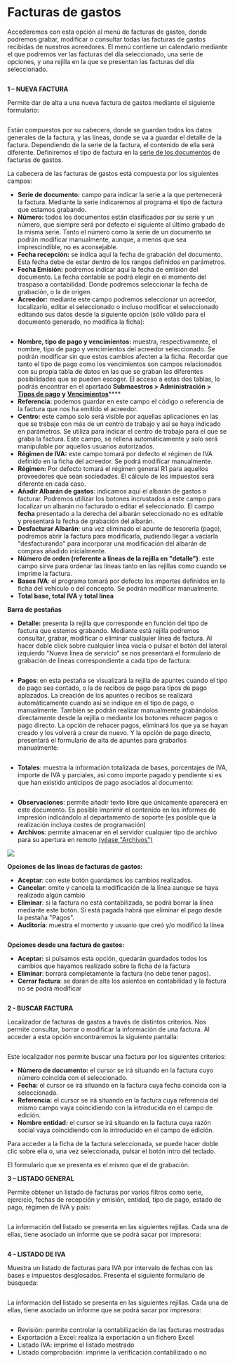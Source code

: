 # Facturas de gastos

Accederemos con esta opción al menú de facturas de gastos, donde podremos grabar, modificar o consultar todas las facturas de gastos recibidas de nuestros acreedores. El menú contiene un calendario mediante el que podremos ver las facturas del día seleccionado, una serie de opciones, y una rejilla en la que se presentan las facturas del día seleccionado.

<figure><img src="../../.gitbook/assets/imagen (20).png" alt=""><figcaption></figcaption></figure>

**1 – NUEVA FACTURA**

Permite dar de alta a una nueva factura de gastos mediante el siguiente formulario:

<figure><img src="../../.gitbook/assets/imagen (17).png" alt=""><figcaption></figcaption></figure>

Están compuestos por su cabecera, donde se guardan todos los datos generales de la factura, y las líneas, donde se va a guardar el detalle de la factura. Dependiendo de la serie de la factura, el contenido de ella será diferente. Definiremos el tipo de factura en la [serie de los documentos](../configuracion/series-de-documentos.md) de facturas de gastos.

La cabecera de las facturas de gastos está compuesta por los siguientes campos:

* **Serie de documento:** campo para indicar la serie a la que pertenecerá la factura. Mediante la serie indicaremos al programa el tipo de factura que estamos grabando.
* **Número:** todos los documentos están clasificados por su serie y un número, que siempre será por defecto el siguiente al último grabado de la misma serie. Tanto el número como la serie de un documento se podrán modificar manualmente, aunque, a menos que sea imprescindible, no es aconsejable.
* **Fecha recepción:** se indica aquí la fecha de grabación del documento. Esta fecha debe de estar dentro de los rangos definidos en parámetros.
* **Fecha Emisión:** podremos indicar aquí la fecha de emisión del documento. La fecha contable se podrá elegir en el momento del traspaso a contabilidad. Donde podremos seleccionar la fecha de grabación, o la de origen.
* **Acreedor:** mediante este campo podremos seleccionar un acreedor, localizarlo, editar el seleccionado o incluso modificar el seleccionado editando sus datos desde la siguiente opción (sólo válido para el documento generado, no modifica la ficha):

<figure><img src="../../.gitbook/assets/imagen (14) (1).png" alt=""><figcaption></figcaption></figure>

* **Nombre, tipo de pago y vencimientos:** muestra, respectivamente, el nombre, tipo de pago y vencimientos del acreedor seleccionado. Se podrán modificar sin que estos cambios afecten a la ficha. Recordar que tanto el tipo de pago como los vencimientos son campos relacionados con su propia tabla de datos en las que se graban las diferentes posibilidades que se pueden escoger. El acceso a estas dos tablas, lo podrás encontrar en el apartado **Submaestros > Administración >** [**Tipos de pago**](../submaestros/administracion-1/tipos-de-pago.md) **y** [**Vencimientos**](../submaestros/administracion-1/vencimientos.md)****
* **Referencia:** podemos guardar en este campo el código o referencia de la factura que nos ha emitido el acreedor.
* **Centro:** este campo solo será visible por aquellas aplicaciones en las que se trabaje con más de un centro de trabajo y así se haya indicado en parámetros. Se utiliza para indicar el centro de trabajo para el que se graba la factura. Este campo, se rellena automáticamente y solo será manipulable por aquellos usuarios autorizados.
* **Régimen de IVA:** este campo tomará por defecto el régimen de IVA definido en la ficha del acreedor. Se podrá modificar manualmente.
* **Régimen:** Por defecto tomará el régimen general R1 para aquellos proveedores que sean sociedades. El cálculo de los impuestos será diferente en cada caso.
* **Añadir Albarán de gastos**: indicamos aquí el albarán de gastos a facturar. Podremos utilizar los botones incrustados a este campo para localizar un albarán no facturado o editar el seleccionado. El campo **fecha** presentado a la derecha del albarán seleccionado no es editable y presentará la fecha de grabación del albarán.
* **Desfacturar Albarán**: una vez eliminado el apunte de tesorería (pago), podremos abrir la factura para modificarla, pudiendo llegar a vaciarla "desfacturando" para incorporar una modificación del albarán de compras añadido inicialmente.
* **Número de orden (referente a líneas de la rejilla en "detalle")**: este campo sirve para ordenar las líneas tanto en las rejillas como cuando se imprime la factura.
* **Bases IVA**: el programa tomará por defecto los importes definidos en la ficha del vehículo o del concepto. Se podrán modificar manualmente.
* **Total base, total IVA** y **total línea**

**Barra de pestañas**

* **Detalle:** presenta la rejilla que corresponde en función del tipo de factura que estemos grabando. Mediante está rejilla podremos consultar, grabar, modificar o eliminar cualquier línea de factura. Al hacer doble click sobre cualquier línea vacía o pulsar el botón del lateral izquierdo "Nueva línea de servicio" se nos presentará el formulario de grabación de líneas correspondiente a cada tipo de factura:

<figure><img src="../../.gitbook/assets/imagen (3) (8).png" alt=""><figcaption></figcaption></figure>

* **Pagos**: en esta pestaña se visualizará la rejilla de apuntes cuando el tipo de pago sea contado, o la de recibos de pago para tipos de pago aplazados. La creación de los apuntes o recibos se realizará automáticamente cuando así se indique en el tipo de pago, o manualmente. También se podrán realizar manualmente grabándolos directamente desde la rejilla o mediante los botones rehacer pagos o pago directo. La opción de rehacer pagos, eliminará los que ya se hayan creado y los volverá a crear de nuevo. Y la opción de pago directo, presentará el formulario de alta de apuntes para grabarlos manualmente:

<figure><img src="../../.gitbook/assets/imagen (8) (5).png" alt=""><figcaption></figcaption></figure>

* **Totales**: muestra la información totalizada de bases, porcentajes de IVA, importe de IVA y parciales, así como importe pagado y pendiente si es que han existido anticipos de pago asociados al documento:

<figure><img src="../../.gitbook/assets/imagen (4) (5).png" alt=""><figcaption></figcaption></figure>

* **Observaciones**: permite añadir texto libre que únicamente aparecerá en este documento. Es posible imprimir el contenido en los informes de impresión indicándolo al departamento de soporte (es posible que la realización incluya costes de programación)
* **Archivos**: permite almacenar en el servidor cualquier tipo de archivo para su apertura en remoto [(véase "Archivos")](../maestros/articulos/ficha-del-articulo/archivos.md)

![](<../../.gitbook/assets/imagen (44).png>)

**Opciones de las líneas de facturas de gastos:**

* **Aceptar**: con este botón guardamos los cambios realizados.
* **Cancelar**: omite y cancela la modificación de la línea aunque se haya realizado algún cambio
* **Eliminar**: si la factura no está contabilizada, se podrá borrar la línea mediante este botón. Si está pagada habrá que eliminar el pago desde la pestaña "Pagos".
* **Auditoría**: muestra el momento y usuario que creó y/o modificó la línea

<figure><img src="../../.gitbook/assets/imagen (10) (3).png" alt=""><figcaption></figcaption></figure>

**Opciones desde una factura de gastos:**

* **Aceptar:** si pulsamos esta opción, quedarán guardados todos los cambios que hayamos realizado sobre la ficha de la factura
* **Eliminar**: borrará completamente la factura (no debe tener pagos).
* **Cerrar factura**: se darán de alta los asientos en contabilidad y la factura no se podrá modificar

<figure><img src="../../.gitbook/assets/imagen (1) (1) (5).png" alt=""><figcaption></figcaption></figure>

**2 - BUSCAR FACTURA**

Localizador de facturas de gastos a través de distintos criterios. Nos permite consultar, borrar o modificar la información de una factura. Al acceder a esta opción encontraremos la siguiente pantalla:

<figure><img src="../../.gitbook/assets/imagen (16).png" alt=""><figcaption></figcaption></figure>

Este localizador nos permite buscar una factura por los siguientes criterios:

* **Número de documento:** el cursor se irá situando en la factura cuyo número coincida con el seleccionado.
* **Fecha:** el cursor se irá situando en la factura cuya fecha coincida con la seleccionada.
* **Referencia:** el cursor se irá situando en la factura cuya referencia del mismo campo vaya coincidiendo con la introducida en el campo de edición.
* **Nombre entidad:** el cursor se irá situando en la factura cuya razón social vaya coincidiendo con lo introducido en el campo de edición.

Para acceder a la ficha de la factura seleccionada, se puede hacer doble clic sobre ella o, una vez seleccionada, pulsar el botón intro del teclado.

El formulario que se presenta es el mismo que el de grabación.

**3 – LISTADO GENERAL**

Permite obtener un listado de facturas por varios filtros como serie, ejercicio, fechas de recepción y emisión, entidad, tipo de pago, estado de pago, régimen de IVA y país:

<figure><img src="../../.gitbook/assets/imagen (2) (1).png" alt=""><figcaption></figcaption></figure>

La información de**l** listado se presenta en las siguientes rejillas. Cada una de ellas, tiene asociado un informe que se podrá sacar por impresora:

<figure><img src="../../.gitbook/assets/imagen (5) (8).png" alt=""><figcaption></figcaption></figure>

**4 – LISTADO DE IVA**

Muestra un listado de facturas para IVA por intervalo de fechas con las bases e impuestos desglosados. Presenta el siguiente formulario de búsqueda:

<figure><img src="../../.gitbook/assets/imagen (19).png" alt=""><figcaption></figcaption></figure>

La información de**l** listado se presenta en las siguientes rejillas. Cada una de ellas, tiene asociado un informe que se podrá sacar por impresora:

<figure><img src="../../.gitbook/assets/imagen (18) (1).png" alt=""><figcaption></figcaption></figure>

* Revisión: permite controlar la contabilización de las facturas mostradas
* Exportación a Excel: realiza la exportación a un fichero Excel
* Listado IVA: imprime el listado mostrado
* Listado comprobación: imprime la verificación contabilizado o no
